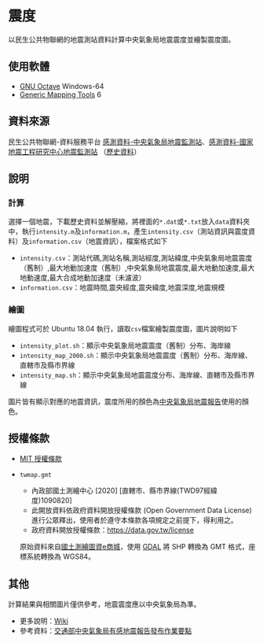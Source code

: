 # 震度
以民生公共物聯網的地震測站資料計算中央氣象局地震震度並繪製震度圖。

## 使用軟體
* [GNU Octave](https://www.gnu.org/software/octave/) Windows-64
* [Generic Mapping Tools](https://www.generic-mapping-tools.org/) 6

## 資料來源
民生公共物聯網-資料服務平台 [感測資料-中央氣象局地震監測站](https://ci.taiwan.gov.tw/dsp/dataset_eq_cwb.aspx)、[感測資料-國家地震工程研究中心地震監測站](https://ci.taiwan.gov.tw/dsp/dataset_eq_ncree.aspx) （[歷史資料](https://history.colife.org.tw/#/)）

## 說明
### 計算
選擇一個地震，下載歷史資料並解壓縮，將裡面的`*.dat`或`*.txt`放入`data`資料夾中，執行`intensity.m`及`information.m`，產生`intensity.csv`（測站資訊與震度資料）及`information.csv`（地震資訊），檔案格式如下
* `intensity.csv`：測站代碼,測站名稱,測站經度,測站緯度,中央氣象局地震震度（舊制）,最大地動加速度（舊制）,中央氣象局地震震度,最大地動加速度,最大地動速度,最大合成地動加速度（未濾波）
* `information.csv`：地震時間,震央經度,震央緯度,地震深度,地震規模

### 繪圖
繪圖程式可於 Ubuntu 18.04 執行，讀取`csv`檔案繪製震度圖，圖片說明如下
* `intensity_plot.sh`：顯示中央氣象局地震震度（舊制）分布、海岸線
* `intensity_map_2000.sh`：顯示中央氣象局地震震度（舊制）分布、海岸線、直轄市及縣市界線
* `intensity_map.sh`：顯示中央氣象局地震震度分布、海岸線、直轄市及縣市界線

圖片皆有顯示對應的地震資訊，震度所用的顏色為[中央氣象局地震報告](https://scweb.cwb.gov.tw/zh-tw/earthquake/data)使用的顏色。

## 授權條款
* [MIT 授權條款](https://github.com/chemars/Seismic-Intensity/blob/master/LICENSE)
* `twmap.gmt`
  * 內政部國土測繪中心 [2020] [直轄市、縣市界線(TWD97經緯度)1090820]
  * 此開放資料依政府資料開放授權條款 (Open Government Data License) 進行公眾釋出，使用者於遵守本條款各項規定之前提下，得利用之。
  * 政府資料開放授權條款：https://data.gov.tw/license

  原始資料來自[國土測繪圖資e商城](https://whgis.nlsc.gov.tw/Opendata/Files.aspx)，使用 [GDAL](https://gdal.org/) 將 SHP 轉換為 GMT 格式，座標系統轉換為 WGS84。

## 其他
計算結果與相關圖片僅供參考，地震震度應以中央氣象局為準。
* 更多說明：[Wiki](https://github.com/chemars/Seismic-Intensity/wiki)
* 參考資料：[交通部中央氣象局有感地震報告發布作業要點](https://www.cwb.gov.tw/Data/service/notice/download/notice_20191210113759.pdf)
